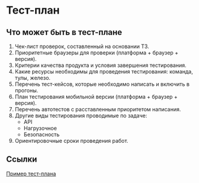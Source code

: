 # Тест-план
## Что может быть в тест-плане
1. Чек-лист проверок, составленный на основании ТЗ.
2. Приоритетные браузеры для проверки (платформа + браузер + версия).
3. Критерии качества продукта и условия завершения тестирования.
4. Какие ресурсы необходимы для проведения тестирования: команда, тулы, железо.
5. Перечень тест-кейсов, которые необходимо написать и включить в прогоны.
6. План тестирования мобильной версии (платформа + браузер + версия).
7. Перечень автотестов с расставленным приоритетом написания.
8. Другие виды тестирования проводимые по задаче:
   - API
   - Нагрузочное
   - Безопасность
9. Ориентировочные сроки проведения работ.

## Ссылки
[Пример тест-плана](../attachments/test-plan-44-sprint.pdf)